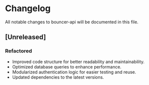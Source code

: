 # Changelog

All notable changes to bouncer-api will be documented in this file.
## [Unreleased]

### Refactored
- Improved code structure for better readability and maintainability.
- Optimized database queries to enhance performance.
- Modularized authentication logic for easier testing and reuse.
- Updated dependencies to the latest versions.
